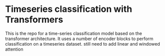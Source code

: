 # Timeseries classification with Transformers
This is the repo for a time-series classification model based on the transformer architecture. It uses a number of encoder blocks to perform classification on a timeseries dataset. 
still need to add linear and windowed attention


